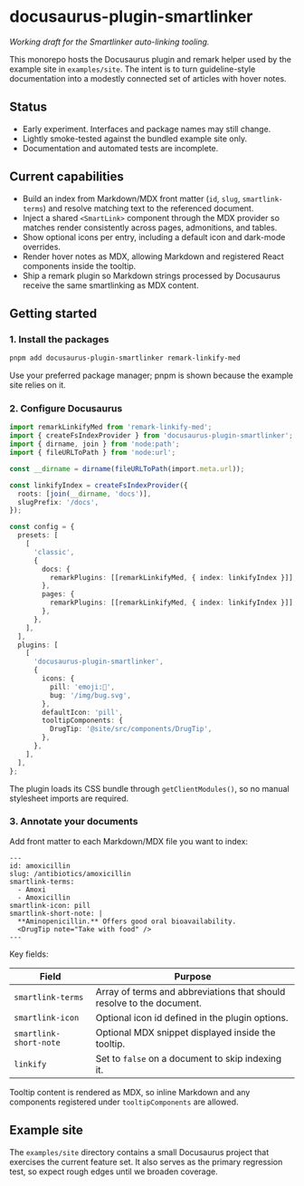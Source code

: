 # docusaurus-plugin-smartlinker

*Working draft for the Smartlinker auto-linking tooling.*

This monorepo hosts the Docusaurus plugin and remark helper used by the example site in `examples/site`. The intent is to turn guideline-style documentation into a modestly connected set of articles with hover notes.

## Status

- Early experiment. Interfaces and package names may still change.
- Lightly smoke-tested against the bundled example site only.
- Documentation and automated tests are incomplete.

## Current capabilities

- Build an index from Markdown/MDX front matter (`id`, `slug`, `smartlink-terms`) and resolve matching text to the referenced document.
- Inject a shared `<SmartLink>` component through the MDX provider so matches render consistently across pages, admonitions, and tables.
- Show optional icons per entry, including a default icon and dark-mode overrides.
- Render hover notes as MDX, allowing Markdown and registered React components inside the tooltip.
- Ship a remark plugin so Markdown strings processed by Docusaurus receive the same smartlinking as MDX content.

## Getting started

### 1. Install the packages

```bash
pnpm add docusaurus-plugin-smartlinker remark-linkify-med
```

Use your preferred package manager; pnpm is shown because the example site relies on it.

### 2. Configure Docusaurus

```ts
import remarkLinkifyMed from 'remark-linkify-med';
import { createFsIndexProvider } from 'docusaurus-plugin-smartlinker';
import { dirname, join } from 'node:path';
import { fileURLToPath } from 'node:url';

const __dirname = dirname(fileURLToPath(import.meta.url));

const linkifyIndex = createFsIndexProvider({
  roots: [join(__dirname, 'docs')],
  slugPrefix: '/docs',
});

const config = {
  presets: [
    [
      'classic',
      {
        docs: {
          remarkPlugins: [[remarkLinkifyMed, { index: linkifyIndex }]],
        },
        pages: {
          remarkPlugins: [[remarkLinkifyMed, { index: linkifyIndex }]],
        },
      },
    ],
  ],
  plugins: [
    [
      'docusaurus-plugin-smartlinker',
      {
        icons: {
          pill: 'emoji:💊',
          bug: '/img/bug.svg',
        },
        defaultIcon: 'pill',
        tooltipComponents: {
          DrugTip: '@site/src/components/DrugTip',
        },
      },
    ],
  ],
};
```

The plugin loads its CSS bundle through `getClientModules()`, so no manual stylesheet imports are required.

### 3. Annotate your documents

Add front matter to each Markdown/MDX file you want to index:

```mdx
---
id: amoxicillin
slug: /antibiotics/amoxicillin
smartlink-terms:
  - Amoxi
  - Amoxicillin
smartlink-icon: pill
smartlink-short-note: |
  **Aminopenicillin.** Offers good oral bioavailability.
  <DrugTip note="Take with food" />
---
```

Key fields:

| Field | Purpose |
| --- | --- |
| `smartlink-terms` | Array of terms and abbreviations that should resolve to the document. |
| `smartlink-icon` | Optional icon id defined in the plugin options. |
| `smartlink-short-note` | Optional MDX snippet displayed inside the tooltip. |
| `linkify` | Set to `false` on a document to skip indexing it. |

Tooltip content is rendered as MDX, so inline Markdown and any components registered under `tooltipComponents` are allowed.

## Example site

The `examples/site` directory contains a small Docusaurus project that exercises the current feature set. It also serves as the primary regression test, so expect rough edges until we broaden coverage.
